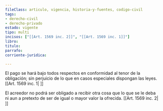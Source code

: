 ```yaml
---
fileClass: articulo, vigencia, historia-y-fuentes, codigo-civil
tags:
- derecho-civil
- derecho-privado
estado: vigente
tipo: multi
incisos: ["[[Art. 1569 inc. 2]]", "[[Art. 1569 inc. 1]]"]
libro:
titulo:
parrafo:
corriente-juridica:

---
```

El pago se hará bajo todos respectos en conformidad al tenor de la obligación; sin perjuicio de lo que en casos especiales dispongan las leyes. [[Art. 1569 inc. 1| ]]

El acreedor no podrá ser obligado a recibir otra cosa que lo que se le deba ni aun a pretexto de ser de igual o mayor valor la ofrecida. [[Art. 1569 inc. 2| ]]
